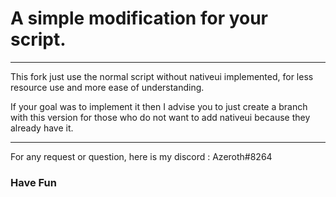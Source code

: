 # A simple modification for your script.

---

This fork just use the normal script without nativeui implemented, for less resource use and more ease of understanding.

If your goal was to implement it then I advise you to just create a branch with this version for those who do not want to add nativeui because they already have it.

---

For any request or question, here is my discord : Azeroth#8264

### Have Fun
